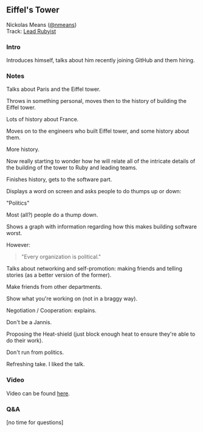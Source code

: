 ## Eiffel's Tower

Nickolas Means ([@nmeans](https://twitter.com/hyfen))<br />Track: [Lead Rubyist](https://rubyconf.org/program#track-lead-rubyist)

### Intro

Introduces himself, talks about him recently joining GitHub and them hiring.

### Notes

Talks about Paris and the Eiffel tower.

Throws in something personal, moves then to the history of building the Eiffel tower.

Lots of history about France.

Moves on to the engineers who built Eiffel tower, and some history about them.

More history.

Now really starting to wonder  how he will relate all of the intricate details of the building of the tower to Ruby and leading teams.

Finishes history, gets to the software part.

Displays a word on screen and asks people to do thumps up or down:

"Politics"

Most (all?) people do a thump down.

Shows a graph with information regarding how this makes building software worst.

However:

> "Every organization is political."

Talks about networking and self-promotion: making friends and telling stories (as a better version of the former).

Make friends from other departments.

Show what you're working on (not in a braggy way).

Negotiation / Cooperation: explains.

Don't be a Jannis.

Proposing the Heat-shield (just block enough heat to ensure they're able to do their work).

Don't run from politics.

Refreshing take. I liked the talk.

### Video

Video can be found [here](https://confreaks.tv/videos/rubyconf2018-eiffel-s-tower).

### Q&A

[no time for questions]
